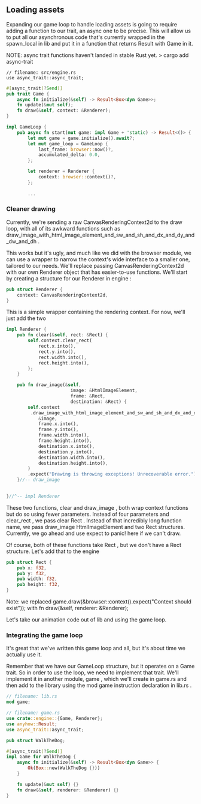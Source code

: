 ## Loading assets

Expanding our game loop to handle loading assets is going 
to require adding a function to our trait, an async one to be precise. 
This will allow us to put all our asynchronous code 
that's currently wrapped in the spawn_local in lib 
and put it in a function that returns Result with Game in it.

NOTE:
    async trait functions haven't landed in stable Rust yet.
    > cargo add async-trait

```
// filename: src/engine.rs
use async_trait::async_trait;
```

```rust
#[async_trait(?Send)]
pub trait Game {
    async fn initialize(&self) -> Result<Box<dyn Game>>;
    fn update(&mut self);
    fn draw(&self, context: &Renderer);
}
```

```rust
impl GameLoop {
    pub async fn start(mut game: impl Game + 'static) -> Result<()> {
        let mut game = game.initialize().await?;
        let mut game_loop = GameLoop {
            last_frame: browser::now()?,
            accumulated_delta: 0.0,
        };

        let renderer = Renderer {
            context: browser::context()?,
        };
        
        ...
```


### Cleaner drawing
Currently, we're sending a raw CanvasRenderingContext2d to the draw loop, with
all of its awkward functions such as 
draw_image_with_html_image_element_and_sw_and_sh_and_dx_and_dy_and_dw_and_dh . 

This works but it's ugly, and much like we did with the browser module, we can use a wrapper to narrow the context's wide interface to a smaller one, tailored to our needs. 
We'll replace passing CanvasRenderingContext2d with our own Renderer object that has easier-to-use functions.
We'll start by creating a structure for our Renderer in engine :

```rust
pub struct Renderer {
    context: CanvasRenderingContext2d,
}

```

This is a simple wrapper containing the rendering context. 
For now, we'll just add the two


```rust
impl Renderer {
    pub fn clear(&self, rect: &Rect) {
        self.context.clear_rect(
            rect.x.into(),
            rect.y.into(),
            rect.width.into(),
            rect.height.into(),
        );
    }

    pub fn draw_image(&self, 
                        image: &HtmlImageElement, 
                        frame: &Rect, 
                        destination: &Rect) {
        self.context
         .draw_image_with_html_image_element_and_sw_and_sh_and_dx_and_dy_and_dw_and_dh(
            &image,
            frame.x.into(),
            frame.y.into(),
            frame.width.into(),
            frame.height.into(),
            destination.x.into(),
            destination.y.into(),
            destination.width.into(),
            destination.height.into(),
        )
        .expect("Drawing is throwing exceptions! Unrecoverable error.");
    }//-- draw_image
    

}//^-- impl Renderer
```

These two functions, clear and draw_image , both wrap context functions but
do so using fewer parameters. Instead of four parameters and clear_rect , we pass
clear Rect . Instead of that incredibly long function name, we pass draw_image
HtmlImageElement and two Rect structures. Currently, we go ahead and use expect
to panic! here if we can't draw.

Of course, both of these functions take Rect , but we don't have a Rect structure. Let's add that to the engine

```rust
pub struct Rect {
    pub x: f32,
    pub y: f32,
    pub width: f32,
    pub height: f32,
}

```

Note: we replaced 
    game.draw(&browser::context().expect("Context should exist")); 
with 
    fn draw(&self, renderer: &Renderer);


Let's take our animation code out of lib and using the game loop.

### Integrating the game loop

It's great that we've written this game loop and all, but it's about time we actually use it.

Remember that we have our GameLoop structure, but it operates on a Game trait. 
So in order to use the loop, we need to implement that trait. 
We'll implement it in another module, game , which we'll create in game.rs and then add to the library using the mod game instruction declaration in lib.rs .


```rust
// filename: lib.rs
mod game;


```

```rust
// filename: game.rs
use crate::engine::{Game, Renderer};
use anyhow::Result;
use async_trait::async_trait;

pub struct WalkTheDog;

#[async_trait(?Send)]
impl Game for WalkTheDog {
    async fn initialize(&self) -> Result<Box<dyn Game>> {
        Ok(Box::new(WalkTheDog {}))
    }

    fn update(&mut self) {}
    fn draw(&self, renderer: &Renderer) {}
}


```




